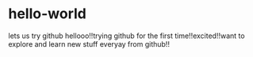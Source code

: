 # hello-world
lets us try github
hellooo!!trying github for the first time!!excited!!want to explore and learn new stuff everyay from github!!
